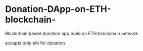 # Donation-DApp-on-ETH-blockchain-
Blockchain based donation app build on ETH blockchain network  

accepts only eth for donation 
